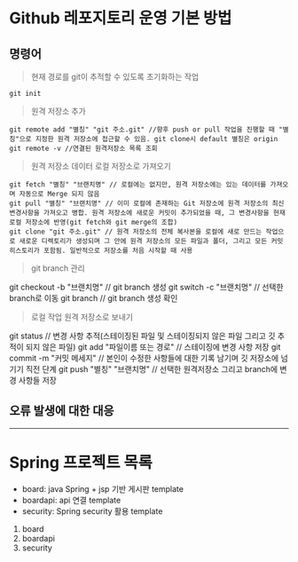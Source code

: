 # Github 레포지토리 운영 기본 방법

명령어
-------------

>  현재 경로를 git이 추적할 수 있도록 초기화하는 작업
>    >
    git init

>  원격 저장소 추가
>    >

    git remote add "별칭" "git 주소.git" //향후 push or pull 작업을 진행할 때 "별칭"으로 지정한 원격 저장소에 접근할 수 있음. git clone시 default 별칭은 origin
    git remote -v //연결된 원격저장소 목록 조회


> 원격 저장소 데이터 로컬 저장소로 가져오기
>    >

    git fetch "별칭" "브랜치명" // 로컬에는 없지만, 원격 저장소에는 있는 데이터를 가져오며 자동으로 Merge 되지 않음
    git pull "별칭" "브랜치명" // 이미 로컬에 존재하는 Git 저장소에 원격 저장소의 최신 변경사항을 가져오고 병합. 원격 저장소에 새로운 커밋이 추가되었을 때, 그 변경사항을 현재 로컬 저장소에 반영(git fetch와 git merge의 조합)
    git clone "git 주소.git" // 원격 저장소의 전체 복사본을 로컬에 새로 만드는 작업으로 새로운 디렉토리가 생성되며 그 안에 원격 저장소의 모든 파일과 폴더, 그리고 모든 커밋 히스토리가 포함됨. 일반적으로 저장소를 처음 시작할 때 사용

> git branch 관리

  git checkout -b "브랜치명" // git branch 생성
  git switch -c "브랜치명" // 선택한 branch로 이동
  git branch // git branch 생성 확인

> 로컬 작업 원격 저장소로 보내기

  git status // 변경 사항 추적(스테이징된 파일 및 스테이징되지 않은 파일 그리고 깃 추적이 되지 않은 파일)
  git add "파일이름 또는 경로" // 스테이징에 변경 사항 저장
  git commit -m "커밋 메세지" // 본인이 수정한 사항들에 대한 기록 남기며 깃 저장소에 넘기기 직전 단계
  git push "별칭" "브랜치명" // 선택한 원격저장소 그리고 branch에 변경 사항들 저장

오류 발생에 대한 대응
-------------


* * *
# Spring 프로젝트 목록
* board: java Spring + jsp 기반 게시판 template
* boardapi: api 연결 template
* security: Spring security 활용 template

1. board
2. boardapi
3. security
